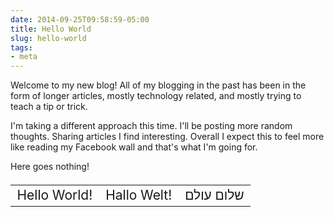 ```yaml
---
date: 2014-09-25T09:58:59-05:00
title: Hello World
slug: hello-world
tags:
- meta
---
```


Welcome to my new blog! All of my blogging in the past has been in the form of longer articles, mostly technology related, and mostly trying to teach a tip or trick.

I'm taking a different approach this time. I'll be posting more random thoughts.
Sharing articles I find interesting. Overall I expect this to feel more like reading my Facebook wall and that's what I'm going for.

Here goes nothing!

<table border="0" width="100%" style="font-size: 1.5em">
<tr>
<td>Hello World!</td>
<td style="text-align: center;">Hallo Welt!</td>
<td style="text-align: right; direction: rtl;">שלום עולם</td>
</tr>
</table>